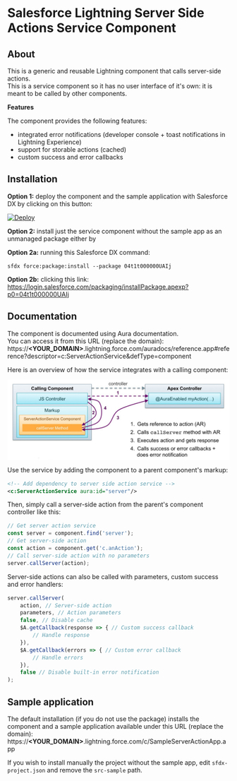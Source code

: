 # Salesforce Lightning Server Side Actions Service Component

## About
This is a generic and reusable Lightning component that calls server-side actions.<br/>
This is a service component so it has no user interface of it's own: it is meant to be called by other components.

<b>Features</b>

The component provides the following features:
- integrated error notifications (developer console + toast notifications in Lightning Experience)
- support for storable actions (cached)
- custom success and error callbacks

## Installation

**Option 1:** deploy the component and the sample application with Salesforce DX by clicking on this button:

[![Deploy](https://deploy-to-sfdx.com/dist/assets/images/DeployToSFDX.svg)](https://deploy-to-sfdx.com)

**Option 2:** install just the service component without the sample app as an unmanaged package either by

**Option 2a:** running this Salesforce DX command:
```
sfdx force:package:install --package 04t1t000000UAIj
```

**Option 2b:** clicking this link:<br/>
https://login.salesforce.com/packaging/installPackage.apexp?p0=04t1t000000UAIj


## Documentation
The component is documented using Aura documentation.<br/>
You can access it from this URL (replace the domain):<br/>
https://<b>&lt;YOUR_DOMAIN&gt;</b>.lightning.force.com/auradocs/reference.app#reference?descriptor=c:ServerActionService&defType=component

Here is an overview of how the service integrates with a calling component:

<img src="gfx/architecture.jpg" align="center" alt="architecture"/>

Use the service by adding the component to a parent component's markup:
```xml
<!-- Add dependency to server side action service -->
<c:ServerActionService aura:id="server"/>
```

Then, simply call a server-side action from the parent's component controller like this:
```js
// Get server action service
const server = component.find('server');
// Get server-side action
const action = component.get('c.anAction');
// Call server-side action with no parameters
server.callServer(action);
```

Server-side actions can also be called with parameters, custom success and error handlers:
```js
server.callServer(
    action, // Server-side action
    parameters, // Action parameters
    false, // Disable cache
    $A.getCallback(response => { // Custom success callback
        // Handle response
    }),
    $A.getCallback(errors => { // Custom error callback
        // Handle errors
    }),
    false // Disable built-in error notification
);
```

## Sample application
The default installation (if you do not use the package) installs the component and a sample application available under this URL (replace the domain):<br/>
https://<b>&lt;YOUR_DOMAIN&gt;</b>.lightning.force.com/c/SampleServerActionApp.app

If you wish to install manually the project without the sample app, edit `sfdx-project.json` and remove the `src-sample` path.
